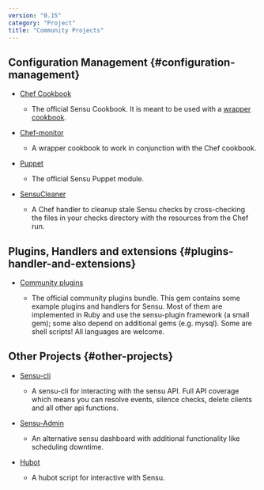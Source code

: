 ```yaml
---
version: "0.15"
category: "Project"
title: "Community Projects"
---
```


## Configuration Management {#configuration-management}

* [Chef Cookbook](https://github.com/sensu/sensu-chef)

  - The official Sensu Cookbook.  It is meant to be used with a [wrapper cookbook](https://github.com/portertech/chef-monitor).

* [Chef-monitor](https://github.com/portertech/chef-monitor)

  - A wrapper cookbook to work in conjunction with the Chef cookbook.

* [Puppet](https://github.com/sensu/sensu-puppet)

  - The official Sensu Puppet module.

* [SensuCleaner](https://github.com/SimpleFinance/chef-handler-sensu)

  - A Chef handler to cleanup stale Sensu checks by cross-checking the files in your checks directory with the resources from the Chef run.


## Plugins, Handlers and extensions {#plugins-handler-and-extensions}

* [Community plugins](https://github.com/sensu/sensu-community-plugins)

  - The official community plugins bundle. This gem contains some example plugins and handlers for Sensu. Most of them are implemented in Ruby and use the sensu-plugin framework (a small gem); some also depend on additional gems (e.g. mysql). Some are shell scripts! All languages are welcome.


## Other Projects {#other-projects}

* [Sensu-cli](https://github.com/agent462/sensu-cli)

  - A sensu-cli for interacting with the sensu API.  Full API coverage which means you can resolve events, silence checks, delete clients and all other api functions.

* [Sensu-Admin](https://github.com/sensu/sensu-admin)

  - An alternative sensu dashboard with additional functionality like scheduling downtime.

* [Hubot](https://github.com/sensu/sensu-hubot)

  - A hubot script for interactive with Sensu.
